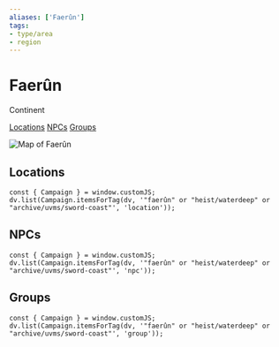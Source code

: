 ```yaml
---
aliases: ['Faerûn']
tags: 
- type/area
- region
---
```

# Faerûn
<span class="subhead">Continent</span>

<span class="nav">[Locations](#Locations) [NPCs](#NPCs) [Groups](#Groups)</span>

![Map of Faerûn](/assets/attachments/map-faerun-highres.jpg)

## Locations

```dataviewjs
const { Campaign } = window.customJS;
dv.list(Campaign.itemsForTag(dv, '"faerûn" or "heist/waterdeep" or "archive/uvms/sword-coast"', 'location'));
```

## NPCs

```dataviewjs
const { Campaign } = window.customJS;
dv.list(Campaign.itemsForTag(dv, '"faerûn" or "heist/waterdeep" or "archive/uvms/sword-coast"', 'npc'));
```

## Groups

```dataviewjs
const { Campaign } = window.customJS;
dv.list(Campaign.itemsForTag(dv, '"faerûn" or "heist/waterdeep" or "archive/uvms/sword-coast"', 'group'));
```
